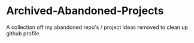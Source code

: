 # Archived-Abandoned-Projects
A collection off my abandoned repo's / project ideas removed to clean up github profile.
